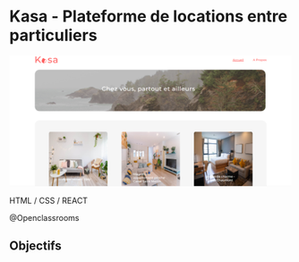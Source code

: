 # Kasa - Plateforme de locations entre particuliers

![](src/assets/preview.png)

HTML / CSS / REACT

@Openclassrooms

## Objectifs


